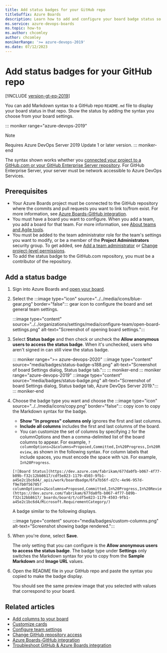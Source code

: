 ```yaml
---
title: Add status badges for your GitHub repo
titleSuffix: Azure Boards
description: Learn how to add and configure your board badge status so it appears on your GitHub repo. 
ms.service: azure-devops-boards
ms.topic: how-to
ms.author: chcomley
author: chcomley
monikerRange: '>= azure-devops-2019'
ms.date: 07/12/2023
---
```


# Add status badges for your GitHub repo 

[!INCLUDE [version-gt-eq-2019](../../includes/version-gt-eq-2019.md)] 
 
You can add Markdown syntax to a GitHub repo `README.md` file to display your board status in that repo. Show the status by adding the syntax you choose from your board settings.  

::: moniker range="azure-devops-2019"
> [!NOTE]   
> Requires Azure DevOps Server 2019 Update 1 or later version. 
::: moniker-end

The syntax shown works whether you [connected your project to a GitHub.com or your GitHub Enterprise Server repository](connect-to-github.md). For GitHub Enterprise Server, your server must be network accessible to Azure DevOps Services. 

## Prerequisites 

* Your Azure Boards project must be connected to the GitHub repository where the commits and pull requests you want to link to/from exist. For more information, see [Azure Boards-GitHub integration](index.md).  
* You must have a board you want to configure. When you add a team, you add a board for that team. For more information, see [About teams and Agile tools](../../organizations/settings/about-teams-and-settings.md).
* You must be added to the team administrator role for the team's settings you want to modify, or be a member of the **Project Administrators** security group. To get added, see [Add a team administrator](../../organizations/settings/add-team-administrator.md) or [Change project-level permissions](../../organizations/security/change-project-level-permissions.md).
* To add the status badge to the GitHub.com repository, you must be a contributor of the repository.  

## Add a status badge

1. Sign into Azure Boards and [open your board](../boards/kanban-quickstart.md). 

2. Select the :::image type="icon" source="../../media/icons/blue-gear.png" border="false":::  gear icon to configure the board and set general team settings.  

   :::image type="content" source="../../organizations/settings/media/configure-team/open-board-settings.png" alt-text="Screenshot of opening board settings."::: 

3. Select **Status badge** and then check or uncheck the **Allow anonymous users to access the status badge**. When it's unchecked, users who aren't signed in can still view the status badge.

   ::: moniker range=">= azure-devops-2020"
   :::image type="content" source="media/badges/status-badge-s188.png" alt-text="Screenshot of board Settings dialog, Status badge tab.":::
   ::: moniker-end
   ::: moniker range="azure-devops-2019"
   :::image type="content" source="media/badges/status-badge.png" alt-text="Screenshot of board Settings dialog, Status badge tab, Azure DevOps Server 2019.":::
   ::: moniker-end

4. Choose the badge type you want and choose the :::image type="icon" source="../../media/icons/copy.png" border="false"::: copy icon to copy the Markdown syntax for the badge. 

   - **Show "In progress" columns only** ignores the first and last columns.  
   - **Include all columns** includes the first and last columns of the board.  
   - You can customize the set of columns by specifying `2` for the columnOptions and then a comma-delimited list of the board columns to appear. For example, `?columnOptions=2&columns=Proposed,Committed,In%20Progress,In%20Review`, as shown in the following syntax. For column labels that include spaces, you must encode the space with `%20`. For example, `In%20Progress`.

	```
	[![Board Status](https://dev.azure.com/fabrikam/677da0fb-b067-4f77-b89b-f32c12bb8617/cdf5e823-1179-4503-9fb1-a45e2c1bc6d4/_apis/work/boardbadge/6fa7b56f-d27c-4e96-957d-f9e7b0f56705?columnOptions=2&columns=Proposed,Committed,In%20Progress,In%20Review)](https://dev.azure.com/fabrikam/677da0fb-b067-4f77-b89b-f32c12bb8617/_boards/board/t/cdf5e823-1179-4503-9fb1-a45e2c1bc6d4/Microsoft.RequirementCategory/)
	```

   A badge similar to the following displays. 

   :::image type="content" source="media/badges/custom-columns.png" alt-text="Screenshot showing badge rendered.":::

5. When you're done, select **Save**.

   The only setting that you can configure is the **Allow anonymous users to access the status badge**. The badge type under **Settings** only switches the Markdown syntax for you to copy from the **Sample Markdown** and **Image URL** values. 

6. Open the README file in your GitHub repo and paste the syntax you copied to make the badge display.  

	You should see the same preview image that you selected with values that correspond to your board. 

## Related articles

- [Add columns to your board](../boards/add-columns.md)
- [Customize cards](../boards/customize-cards.md)
- [Configure team settings](../../organizations/settings/manage-teams.md)
- [Change GitHub repository access](install-github-app.md#change-repository-access)
- [Azure Boards-GitHub integration](index.md) 
- [Troubleshoot GitHub & Azure Boards integration](troubleshoot-github-connection.md)
